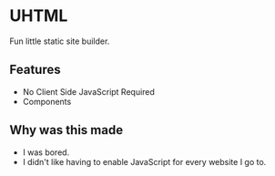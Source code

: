 # UHTML
Fun little static site builder.

## Features
- No Client Side JavaScript Required
- Components

## Why was this made
- I was bored.
- I didn't like having to enable JavaScript for every website I go to.